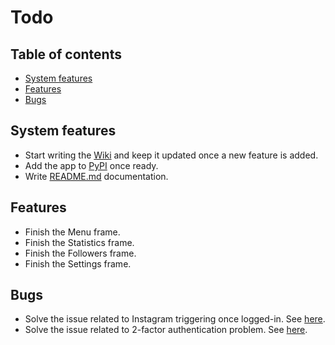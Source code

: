 # Todo

## Table of contents

- [System features](#system-features)
- [Features](#features)
- [Bugs](bugs)

## System features

- Start writing the [Wiki](https://github.com/JustWhit3/IGStatTools/wiki) and keep it updated once a new feature is added.
- Add the app to [PyPI](https://pypi.org/) once ready.
- Write [README.md](https://github.com/JustWhit3/IGStatTools#readme) documentation.

## Features

- Finish the Menu frame.
- Finish the Statistics frame.
- Finish the Followers frame.
- Finish the Settings frame.

## Bugs

- Solve the issue related to Instagram triggering once logged-in. See [here](https://github.com/JustWhit3/IGStatTools/issues/3).
- Solve the issue related to 2-factor authentication problem. See [here](https://github.com/JustWhit3/IGStatTools/issues/2).